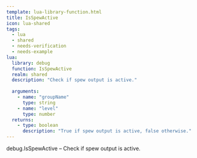 ```yaml
---
template: lua-library-function.html
title: IsSpewActive
icon: lua-shared
tags:
  - lua
  - shared
  - needs-verification
  - needs-example
lua:
  library: debug
  function: IsSpewActive
  realm: shared
  description: "Check if spew output is active."
  
  arguments:
    - name: "groupName"
      type: string
    - name: "level"
      type: number
  returns:
    - type: boolean
      description: "True if spew output is active, false otherwise."
---
```


<div class="lua__search__keywords">
debug.IsSpewActive &#x2013; Check if spew output is active.
</div>
